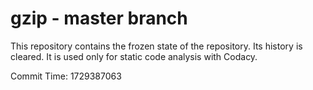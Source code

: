 # gzip - master branch

This repository contains the frozen state of the repository.
Its history is cleared. It is used only for static code
analysis with Codacy.

Commit Time: 1729387063